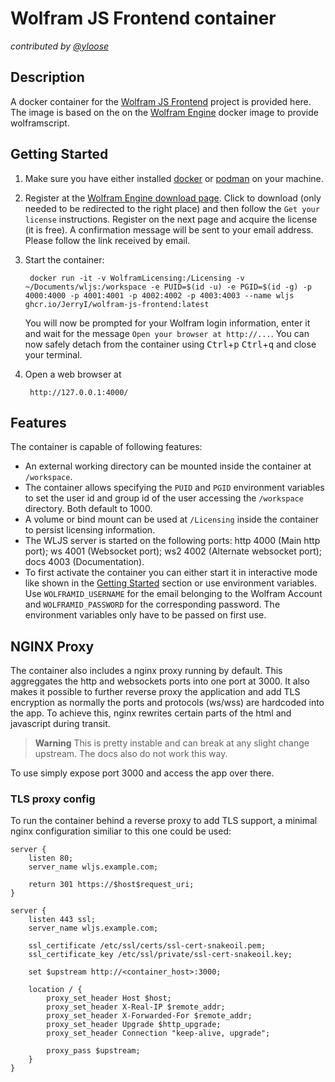 # Wolfram JS Frontend container
*contributed by [@yloose](https://github.com/yloose)*

## Description
A docker container for the [Wolfram JS Frontend](https://github.com/JerryI/wolfram-js-frontend) project is provided here. The image is based on the on the [Wolfram Engine](https://hub.docker.com/r/wolframresearch/wolframengine) docker image to provide wolframscript.

## Getting Started

1. Make sure you have either installed [docker](https://docs.docker.com/engine/install/) or [podman](https://podman.io/get-started) on your machine.
2. Register at the [Wolfram Engine download page](https://www.wolfram.com/engine/). Click to download (only needed to be redirected to the right place) and then follow the `Get your license` instructions. Register on the next page and acquire the license (it is free). A confirmation message will be sent to your email address. Please follow the link received by email.
3. Start the container:

        docker run -it -v WolframLicensing:/Licensing -v ~/Documents/wljs:/workspace -e PUID=$(id -u) -e PGID=$(id -g) -p 4000:4000 -p 4001:4001 -p 4002:4002 -p 4003:4003 --name wljs ghcr.io/JerryI/wolfram-js-frontend:latest

    You will now be prompted for your Wolfram login information, enter it and wait for the message `Open your browser at http://...`. You can now safely detach from the container using <kbd>Ctrl</kbd>+<kbd>p</kbd> <kbd>Ctrl</kbd>+<kbd>q</kbd> and close your terminal.

4. Open a web browser at

        http://127.0.0.1:4000/

## Features

The container is capable of following features:

- An external working directory can be mounted inside the container at `/workspace`.
- The container allows specifying the `PUID` and `PGID` environment variables to set the user id and group id of the user accessing the `/workspace` directory. Both default to 1000.
- A volume or bind mount can be used at `/Licensing` inside the container to persist licensing information.
- The WLJS server is started on the following ports: http 4000 (Main http port); ws 4001 (Websocket port); ws2 4002 (Alternate websocket port); docs 4003 (Documentation). 
- To first activate the container you can either start it in interactive mode like shown in the [Getting Started](#Getting-Started) section or use environment variables.
Use `WOLFRAMID_USERNAME` for the email belonging to the Wolfram Account and `WOLFRAMID_PASSWORD` for the corresponding password. The environment variables only have to be passed on first use.

## NGINX Proxy

The container also includes a nginx proxy running by default. This aggreggates the http and websockets ports into one port at 3000. It also makes it possible to further reverse proxy the application and add TLS encryption as normally the ports and protocols (ws/wss) are hardcoded into the app. To achieve this, nginx rewrites certain parts of the html and javascript during transit.

> **Warning** This is pretty instable and can break at any slight change upstream. The docs also do not work this way.

To use simply expose port 3000 and access the app over there.

### TLS proxy config

To run the container behind a reverse proxy to add TLS support, a minimal nginx configuration similiar to this one could be used:

```
server {
    listen 80;
    server_name wljs.example.com;

    return 301 https://$host$request_uri;
}

server {
    listen 443 ssl;
    server_name wljs.example.com;
    
    ssl_certificate /etc/ssl/certs/ssl-cert-snakeoil.pem;
    ssl_certificate_key /etc/ssl/private/ssl-cert-snakeoil.key;

    set $upstream http://<container_host>:3000;

    location / {
        proxy_set_header Host $host;
        proxy_set_header X-Real-IP $remote_addr;
        proxy_set_header X-Forwarded-For $remote_addr;
        proxy_set_header Upgrade $http_upgrade;
        proxy_set_header Connection "keep-alive, upgrade";

        proxy_pass $upstream;
    }
}

```
